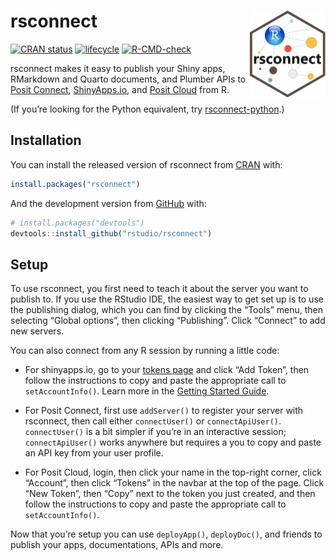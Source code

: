 
<!-- README.md is generated from README.Rmd. Please edit that file -->

# rsconnect <a href='https://rstudio.github.io/rsconnect/'><img src="man/figures/logo.png" align="right" height="139"/></a>

<!-- badges: start -->

[![CRAN
status](https://www.r-pkg.org/badges/version/rsconnect)](https://cran.r-project.org/package=rsconnect)
[![lifecycle](https://img.shields.io/badge/lifecycle-stable-brightgreen.svg)](https://lifecycle.r-lib.org/articles/stages.html#stable)
[![R-CMD-check](https://github.com/rstudio/rsconnect/workflows/R-CMD-check/badge.svg)](https://github.com/rstudio/rsconnect/actions)

<!-- badges: end -->

rsconnect makes it easy to publish your Shiny apps, RMarkdown and Quarto
documents, and Plumber APIs to [Posit
Connect](https://posit.co/products/enterprise/connect/),
[ShinyApps.io](https://www.shinyapps.io/), and [Posit
Cloud](https://posit.cloud/) from R.

(If you’re looking for the Python equivalent, try
[rsconnect-python](https://pypi.org/project/rsconnect-python/).)

## Installation

You can install the released version of rsconnect from
[CRAN](https://CRAN.R-project.org) with:

``` r
install.packages("rsconnect")
```

And the development version from [GitHub](https://github.com/) with:

``` r
# install.packages("devtools")
devtools::install_github("rstudio/rsconnect")
```

## Setup

To use rsconnect, you first need to teach it about the server you want
to publish to. If you use the RStudio IDE, the easiest way to get set up
is to use the publishing dialog, which you can find by clicking the
“Tools” menu, then selecting “Global options”, then clicking
“Publishing”. Click “Connect” to add new servers.

You can also connect from any R session by running a little code:

- For shinyapps.io, go to your [tokens
  page](https://www.shinyapps.io/admin/#/tokens) and click “Add Token”,
  then follow the instructions to copy and paste the appropriate call to
  `setAccountInfo()`. Learn more in the [Getting Started
  Guide](https://shiny.rstudio.com/articles/shinyapps.html).

- For Posit Connect, first use `addServer()` to register your server
  with rsconnect, then call either `connectUser()` or
  `connectApiUser()`. `connectUser()` is a bit simpler if you’re in an
  interactive session; `connectApiUser()` works anywhere but requires a
  you to copy and paste an API key from your user profile.

- For Posit Cloud, login, then click your name in the top-right corner,
  click “Account”, then click “Tokens” in the navbar at the top of the
  page. Click “New Token”, then “Copy” next to the token you just
  created, and then follow the instructions to copy and paste the
  appropriate call to `setAccountInfo()`.

Now that you’re setup you can use `deployApp()`, `deployDoc()`, and
friends to publish your apps, documentations, APIs and more.
